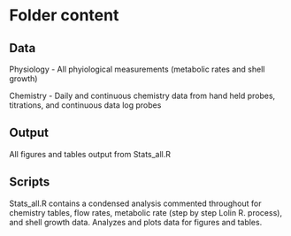 # Folder content

## Data

Physiology - All phyiological measurements (metabolic rates and shell growth) 

Chemistry - Daily and continuous chemistry data from hand held probes, titrations, and continuous data log probes

## Output

All figures and tables output from Stats_all.R

## Scripts

Stats_all.R contains a condensed analysis commented throughout for chemistry tables, flow rates, 
metabolic rate (step by step Lolin R. process), and shell growth data. Analyzes and plots data  for figures and tables.  
